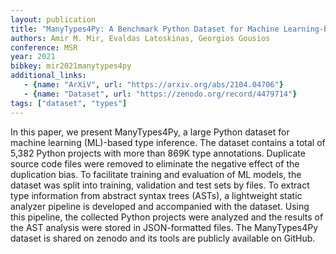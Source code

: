 ```yaml
---
layout: publication
title: "ManyTypes4Py: A Benchmark Python Dataset for Machine Learning-based Type Inference"
authors: Amir M. Mir, Evaldas Latoskinas, Georgios Gousios
conference: MSR
year: 2021
bibkey: mir2021manytypes4py
additional_links:
   - {name: "ArXiV", url: "https://arxiv.org/abs/2104.04706"}
   - {name: "Dataset", url: "https://zenodo.org/record/4479714"}
tags: ["dataset", "types"]
---
```

In this paper, we present ManyTypes4Py, a large Python dataset for machine learning (ML)-based type inference. The dataset contains a total of 5,382 Python projects with more than 869K type annotations. Duplicate source code files were removed to eliminate the negative effect of the duplication bias. To facilitate training and evaluation of ML models, the dataset was split into training, validation and test sets by files. To extract type information from abstract syntax trees (ASTs), a lightweight static analyzer pipeline is developed and accompanied with the dataset. Using this pipeline, the collected Python projects were analyzed and the results of the AST analysis were stored in JSON-formatted files. The ManyTypes4Py dataset is shared on zenodo and its tools are publicly available on GitHub. 
